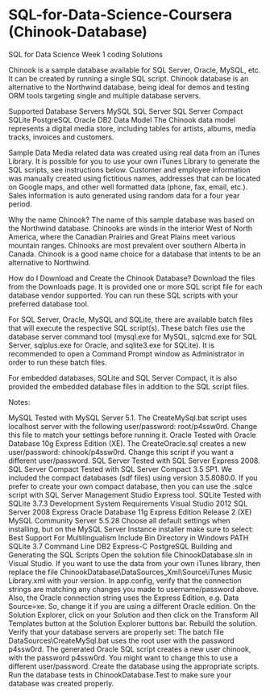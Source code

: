 # SQL-for-Data-Science-Coursera (Chinook-Database)
SQL for Data Science Week 1 coding Solutions

Chinook is a sample database available for SQL Server, Oracle, MySQL, etc. It can be created by running a single SQL script. Chinook database is an alternative to the Northwind database, being ideal for demos and testing ORM tools targeting single and multiple database servers.

Supported Database Servers
MySQL
SQL Server
SQL Server Compact
SQLite
PostgreSQL
Oracle
DB2
Data Model
The Chinook data model represents a digital media store, including tables for artists, albums, media tracks, invoices and customers.

Sample Data
Media related data was created using real data from an iTunes Library. It is possible for you to use your own iTunes Library to generate the SQL scripts, see instructions below. Customer and employee information was manually created using fictitious names, addresses that can be located on Google maps, and other well formatted data (phone, fax, email, etc.). Sales information is auto generated using random data for a four year period.

Why the name Chinook?
The name of this sample database was based on the Northwind database. Chinooks are winds in the interior West of North America, where the Canadian Prairies and Great Plains meet various mountain ranges. Chinooks are most prevalent over southern Alberta in Canada. Chinook is a good name choice for a database that intents to be an alternative to Northwind.

How do I Download and Create the Chinook Database?
Download the files from the Downloads page. It is provided one or more SQL script file for each database vendor supported. You can run these SQL scripts with your preferred database tool.

For SQL Server, Oracle, MySQL and SQLite, there are available batch files that will execute the respective SQL script(s). These batch files use the database server command tool (mysql.exe for MySQL, sqlcmd.exe for SQL Server, sqlplus.exe for Oracle, and sqlite3.exe for SQLite). It is recommended to open a Command Prompt window as Administrator in order to run these batch files.

For embedded databases, SQLite and SQL Server Compact, it is also provided the embedded database files in addition to the SQL script files.

Notes:

MySQL
Tested with MySQL Server 5.1.
The CreateMySql.bat script uses localhost server with the following user/password: root/p4ssw0rd. Change this file to match your settings before running it.
Oracle
Tested with Oracle Database 10g Express Edition (XE).
The CreateOracle.sql creates a new user/password: chinook/p4ssw0rd. Change this script if you want a different user/password.
SQL Server
Tested with SQL Server Express 2008.
SQL Server Compact
Tested with SQL Server Compact 3.5 SP1.
We included the compact databases (sdf files) using version 3.5.8080.0. If you prefer to create your own compact database, then you can use the .sqlce script with SQL Server Management Studio Express tool.
SQLite
Tested with SQLite 3.7.3
Development
System Requirements
Visual Studio 2012
SQL Server 2008 Express
Oracle Database 11g Express Edition Release 2 (XE)
MySQL Community Server 5.5.28
Choose all default settings when installing, but on the MySQL Server Instance installer make sure to select:
Best Support For Multilingualism
Include Bin Directory in Windows PATH
SQLite 3.7 Command Line
DB2 Express-C
PostgreSQL
Building and Generating the SQL Scripts
Open the solution file ChinookDatabase.sln in Visual Studio.
If you want to use the data from your own iTunes library, then replace the file ChinookDatabase\DataSources_Xml\Source\iTunes Music Library.xml with your version.
In app.config, verify that the connection strings are matching any changes you made to username/password above. Also, the Oracle connection string uses the Express Edition, e.g. Data Source=xe. So, change it if you are using a different Oracle edition.
On the Solution Explorer, click on your Solution and then click on the Transform All Templates button at the Solution Explorer buttons bar.
Rebuild the solution.
Verify that your database servers are properly set:
The batch file DataSources\CreateMySql.bat uses the root user with the password p4ssw0rd.
The generated Oracle SQL script creates a new user chinook, with the password p4ssw0rd. You might want to change this to use a different user/password.
Create the database using the appropriate scripts.
Run the database tests in ChinookDatabase.Test to make sure your database was created properly.
